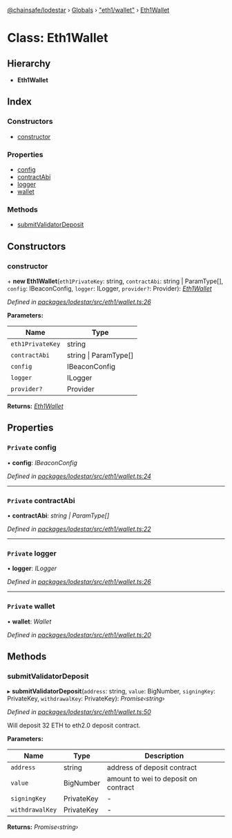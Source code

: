 [@chainsafe/lodestar](../README.md) › [Globals](../globals.md) › ["eth1/wallet"](../modules/_eth1_wallet_.md) › [Eth1Wallet](_eth1_wallet_.eth1wallet.md)

# Class: Eth1Wallet

## Hierarchy

* **Eth1Wallet**

## Index

### Constructors

* [constructor](_eth1_wallet_.eth1wallet.md#constructor)

### Properties

* [config](_eth1_wallet_.eth1wallet.md#private-config)
* [contractAbi](_eth1_wallet_.eth1wallet.md#private-contractabi)
* [logger](_eth1_wallet_.eth1wallet.md#private-logger)
* [wallet](_eth1_wallet_.eth1wallet.md#private-wallet)

### Methods

* [submitValidatorDeposit](_eth1_wallet_.eth1wallet.md#submitvalidatordeposit)

## Constructors

###  constructor

\+ **new Eth1Wallet**(`eth1PrivateKey`: string, `contractAbi`: string | ParamType[], `config`: IBeaconConfig, `logger`: ILogger, `provider?`: Provider): *[Eth1Wallet](_eth1_wallet_.eth1wallet.md)*

*Defined in [packages/lodestar/src/eth1/wallet.ts:26](https://github.com/ChainSafe/lodestar/blob/1d5598773/packages/lodestar/src/eth1/wallet.ts#L26)*

**Parameters:**

Name | Type |
------ | ------ |
`eth1PrivateKey` | string |
`contractAbi` | string &#124; ParamType[] |
`config` | IBeaconConfig |
`logger` | ILogger |
`provider?` | Provider |

**Returns:** *[Eth1Wallet](_eth1_wallet_.eth1wallet.md)*

## Properties

### `Private` config

• **config**: *IBeaconConfig*

*Defined in [packages/lodestar/src/eth1/wallet.ts:24](https://github.com/ChainSafe/lodestar/blob/1d5598773/packages/lodestar/src/eth1/wallet.ts#L24)*

___

### `Private` contractAbi

• **contractAbi**: *string | ParamType[]*

*Defined in [packages/lodestar/src/eth1/wallet.ts:22](https://github.com/ChainSafe/lodestar/blob/1d5598773/packages/lodestar/src/eth1/wallet.ts#L22)*

___

### `Private` logger

• **logger**: *ILogger*

*Defined in [packages/lodestar/src/eth1/wallet.ts:26](https://github.com/ChainSafe/lodestar/blob/1d5598773/packages/lodestar/src/eth1/wallet.ts#L26)*

___

### `Private` wallet

• **wallet**: *Wallet*

*Defined in [packages/lodestar/src/eth1/wallet.ts:20](https://github.com/ChainSafe/lodestar/blob/1d5598773/packages/lodestar/src/eth1/wallet.ts#L20)*

## Methods

###  submitValidatorDeposit

▸ **submitValidatorDeposit**(`address`: string, `value`: BigNumber, `signingKey`: PrivateKey, `withdrawalKey`: PrivateKey): *Promise‹string›*

*Defined in [packages/lodestar/src/eth1/wallet.ts:50](https://github.com/ChainSafe/lodestar/blob/1d5598773/packages/lodestar/src/eth1/wallet.ts#L50)*

Will deposit 32 ETH to eth2.0 deposit contract.

**Parameters:**

Name | Type | Description |
------ | ------ | ------ |
`address` | string | address of deposit contract |
`value` | BigNumber | amount to wei to deposit on contract  |
`signingKey` | PrivateKey | - |
`withdrawalKey` | PrivateKey | - |

**Returns:** *Promise‹string›*

